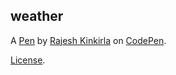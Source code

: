 weather
-------


A [Pen](https://codepen.io/Rajesh12/pen/PJBdYp) by [Rajesh Kinkirla](https://codepen.io/Rajesh12) on [CodePen](https://codepen.io).

[License](https://codepen.io/Rajesh12/pen/PJBdYp/license).